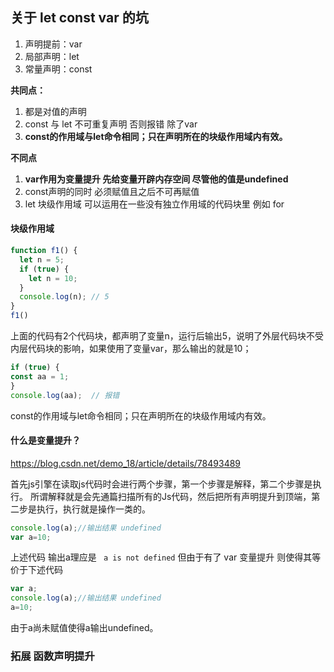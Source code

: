 ## **关于  let  const  var  的坑**

1. 声明提前：var
2. 局部声明：let
3. 常量声明：const

**共同点：**

1. 都是对值的声明
2. const 与 let 不可重复声明 否则报错 除了var
3. **const的作用域与let命令相同；只在声明所在的块级作用域内有效。**

**不同点**

1. **var作用为变量提升 先给变量开辟内存空间 尽管他的值是undefined**
2. const声明的同时 必须赋值且之后不可再赋值
3. let 块级作用域 可以运用在一些没有独立作用域的代码块里  例如 for



#### **块级作用域**

```javascript
function f1() {
  let n = 5;
  if (true) {
    let n = 10;
  }
  console.log(n); // 5
} 
f1()
```

上面的代码有2个代码块，都声明了变量n，运行后输出5，说明了外层代码块不受内层代码块的影响，如果使用了变量var，那么输出的就是10；

```javascript
if (true) {
const aa = 1;
} 
console.log(aa);  // 报错
```



const的作用域与let命令相同；只在声明所在的块级作用域内有效。



#### **什么是变量提升？**

https://blog.csdn.net/demo_18/article/details/78493489



首先js引擎在读取js代码时会进行两个步骤，第一个步骤是解释，第二个步骤是执行。 
所谓解释就是会先通篇扫描所有的Js代码，然后把所有声明提升到顶端，第二步是执行，执行就是操作一类的。

```javascript
console.log(a);//输出结果 undefined
var a=10;
```

上述代码 输出a理应是 ` a is not defined` 但由于有了 var 变量提升 则使得其等价于下述代码

```javascript
var a;
console.log(a);//输出结果 undefined
a=10;
```

由于a尚未赋值使得a输出undefined。



### **拓展 函数声明提升**



